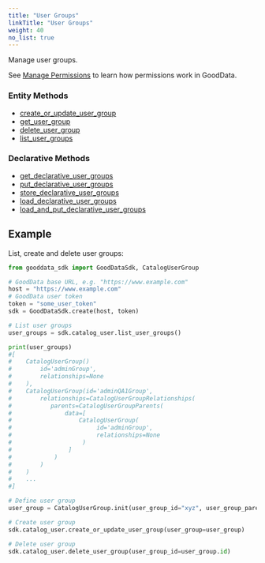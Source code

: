 ```yaml
---
title: "User Groups"
linkTitle: "User Groups"
weight: 40
no_list: true
---
```


Manage user groups.

See [Manage Permissions](https://www.gooddata.com/docs/cloud/manage-deployment/manage-permissions/) to learn how permissions work in GoodData.


### Entity Methods

* [create_or_update_user_group](./create_or_update_user_group/)
* [get_user_group](./get_user_group/)
* [delete_user_group](./delete_user_group/)
* [list_user_groups](./list_user_groups/)

### Declarative Methods

* [get_declarative_user_groups](./get_declarative_user_groups/)
* [put_declarative_user_groups](./put_declarative_user_groups/)
* [store_declarative_user_groups](./store_declarative_user_groups/)
* [load_declarative_user_groups](./load_declarative_user_groups/)
* [load_and_put_declarative_user_groups](./load_and_put_declarative_user_groups/)

## Example

List, create and delete user groups:

```python
from gooddata_sdk import GoodDataSdk, CatalogUserGroup

# GoodData base URL, e.g. "https://www.example.com"
host = "https://www.example.com"
# GoodData user token
token = "some_user_token"
sdk = GoodDataSdk.create(host, token)

# List user groups
user_groups = sdk.catalog_user.list_user_groups()

print(user_groups)
#[
#    CatalogUserGroup()
#        id='adminGroup',
#        relationships=None
#    ),
#    CatalogUserGroup(id='adminQA1Group',
#        relationships=CatalogUserGroupRelationships(
#           parents=CatalogUserGroupParents(
#               data=[
#                   CatalogUserGroup(
#                        id='adminGroup',
#                        relationships=None
#                    )
#                ]
#            )
#        )
#    )
#    ...
#]

# Define user group
user_group = CatalogUserGroup.init(user_group_id="xyz", user_group_parent_ids=["demoGroup"])

# Create user group
sdk.catalog_user.create_or_update_user_group(user_group=user_group)

# Delete user group
sdk.catalog_user.delete_user_group(user_group_id=user_group.id)
```
